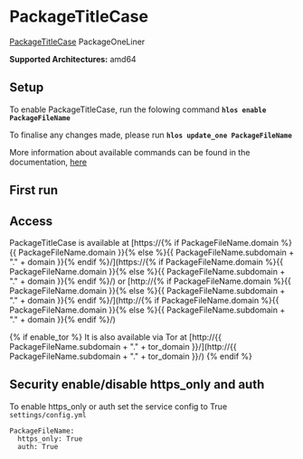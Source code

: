 # PackageTitleCase

[PackageTitleCase](PackageURL) PackageOneLiner

**Supported Architectures:** amd64

## Setup

To enable PackageTitleCase, run the folowing command
**`hlos enable PackageFileName`**

To finalise any changes made, please run
**`hlos update_one PackageFileName`**

More information about available commands can be found in the documentation, [here]() 

## First run


## Access

PackageTitleCase is available at [https://{% if PackageFileName.domain %}{{ PackageFileName.domain }}{% else %}{{ PackageFileName.subdomain + "." + domain }}{% endif %}/](https://{% if PackageFileName.domain %}{{ PackageFileName.domain }}{% else %}{{ PackageFileName.subdomain + "." + domain }}{% endif %}/) or [http://{% if PackageFileName.domain %}{{ PackageFileName.domain }}{% else %}{{ PackageFileName.subdomain + "." + domain }}{% endif %}/](http://{% if PackageFileName.domain %}{{ PackageFileName.domain }}{% else %}{{ PackageFileName.subdomain + "." + domain }}{% endif %}/)

{% if enable_tor %}
It is also available via Tor at [http://{{ PackageFileName.subdomain + "." + tor_domain }}/](http://{{ PackageFileName.subdomain + "." + tor_domain }}/)
{% endif %}

## Security enable/disable https_only and auth

To enable https_only or auth set the service config to True
`settings/config.yml`

```
PackageFileName:
  https_only: True
  auth: True
```
